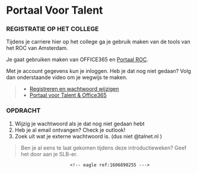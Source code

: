 # Portaal Voor Talent


### REGISTRATIE OP HET COLLEGE

Tijdens je carriere hier op het college ga je gebruik maken van de tools van het ROC van Amsterdam. 

Je gaat gebruiken maken van OFFICE365 en [Portaal ROC](https://talnet.sharepoint.com). 

Met je account gegevens kun je inloggen. Heb je dat nog niet gedaan? Volg dan onderstaande video om je wegwijs te maken.

> - [Registreren en wachtwoord wijzigen](https://www.youtube.com/watch?v=aL7z0-pngPs)
>- [Portaal voor Talent & Office365](https://www.youtube.com/watch?v=jVABacrAXBI)


### OPDRACHT

1. Wijzig je wachtwoord als je dat nog niet gedaan hebt
2. Heb je al email ontvangen? Check je outlook!
3. Zoek uit wat je externe wachtwoord is. (dus niet @talnet.nl )


>  Ben je al eens te laat gekomen tijdens deze introductieweken? Geef het door aan je SLB-er. 
<!-- DIT COMMENTAAR LATEN STAAN AUB -->
                            <!-- eagle ref:1606898255 --->